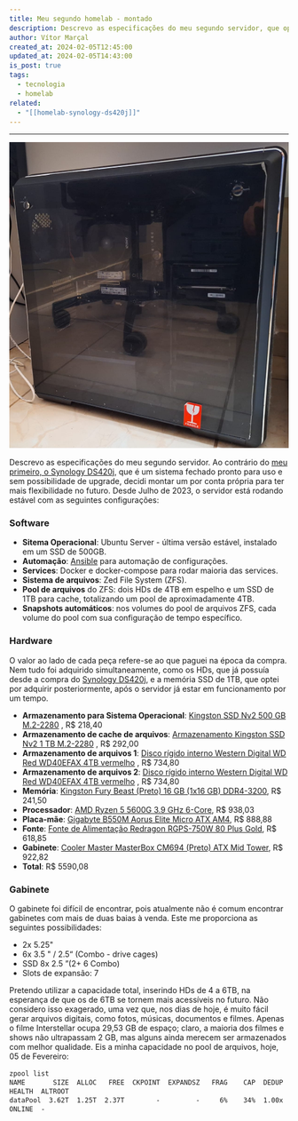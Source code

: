 ```yaml
---
title: Meu segundo homelab - montado
description: Descrevo as especificações do meu segundo servidor, que optei por montar por conta própria para obter mais flexibilidade no futuro.
author: Vítor Marçal
created_at: 2024-02-05T12:45:00
updated_at: 2024-02-05T14:43:00
is_post: true
tags:
  - tecnologia
  - homelab
related:
  - "[[homelab-synology-ds420j]]"
---
```

---
![meu-segundo-homelab-montado](img/meu-segundo-homelab-montado.jpg)

Descrevo as especificações do meu segundo servidor. Ao contrário do [meu primeiro, o Synology DS420j](https://www.marcal.dev/homelab-synology-ds420j/), que é um sistema fechado pronto para uso e sem possibilidade de upgrade, decidi montar um por conta própria para ter mais flexibilidade no futuro. Desde Julho de 2023, o servidor está rodando estável com as seguintes configurações:

### Software

*   **Sitema Operacional**: Ubuntu Server - última versão estável, instalado em um SSD de 500GB.
*   **Automação**: [Ansible](https://www.ansible.com/) para automação de configurações.
*   **Services**: Docker e docker-compose para rodar maioria das services.
*   **Sistema de arquivos**: Zed File System (ZFS).
*   **Pool de arquivos** do ZFS: dois HDs de 4TB em espelho e um SSD de 1TB para cache, totalizando um pool de aproximadamente 4TB.
*   **Snapshots automáticos**: nos volumes do pool de arquivos ZFS, cada volume do pool com sua configuração de tempo específico.

### Hardware

O valor ao lado de cada peça refere-se ao que paguei na época da compra. Nem tudo foi adquirido simultaneamente, como os HDs, que já possuía desde a compra do [Synology DS420j](https://www.marcal.dev/homelab-synology-ds420j/), e a memória SSD de 1TB, que optei por adquirir posteriormente, após o servidor já estar em funcionamento por um tempo.

*   **Armazenamento para Sistema Operacional**: [Kingston SSD Nv2 500 GB M.2-2280](https://meupc.net/peca/A62Rhn/ssd-kingston-nv2-nv2500gb) , R$ 218,40
*   **Armazenamento de cache de arquivos**: [Armazenamento Kingston SSD Nv2 1 TB M.2-2280](https://meupc.net/peca/btX3J5/ssd-kingston-nv2-nv21tb) , R$ 292,00
*   **Armazenamento de arquivos 1**: [Disco rígido interno Western Digital WD Red WD40EFAX 4TB vermelho](https://www.mercadolivre.com.br/disco-rigido-interno-western-digital-wd-red-wd40efax-4tb-vermelho/p/MLB16085021?pdp_filters=item_id:MLB2098589911) , R$ 734,80
*   **Armazenamento de arquivos 2**: [Disco rígido interno Western Digital WD Red WD40EFAX 4TB vermelho](https://www.mercadolivre.com.br/disco-rigido-interno-western-digital-wd-red-wd40efax-4tb-vermelho/p/MLB16085021?pdp_filters=item_id:MLB2098589911) , R$ 734,80
*   **Memória**: [Kingston Fury Beast (Preto) 16 GB (1x16 GB) DDR4-3200](https://meupc.net/peca/mng99J/memoria-kingston-fury-beast-kf432c16bb16), R$ 241,50
*   **Processador**: [AMD Ryzen 5 5600G 3.9 GHz 6-Core](https://meupc.net/peca/da5cU3/processador-amd-ryzen-5-5600g-100100000252box), R$ 938,03
*   **Placa-mãe**: [Gigabyte B550M Aorus Elite Micro ATX AM4](https://meupc.net/peca/tao7S8/placa-mae-gigabyte-b550m-aorus-elite), R$ 888,88
*   **Fonte**: [Fonte de Alimentação Redragon RGPS-750W 80 Plus Gold](https://www.amazon.com.br/dp/B09V89JMY9), R$ 618,85
*   **Gabinete**: [Cooler Master MasterBox CM694 (Preto) ATX Mid Tower](https://meupc.net/peca/bfWx94/gabinete-cooler-master-masterbox-cm694-mcbcm694kg5n), R$ 922,82
*   **Total**: R$ 5590,08

### Gabinete

O gabinete foi difícil de encontrar, pois atualmente não é comum encontrar gabinetes com mais de duas baias à venda. Este me proporciona as seguintes possibilidades:

*   2x 5.25"
*   6x 3.5 " / 2.5“ (Combo - drive cages)
*   SSD 8x 2.5 ”(2+ 6 Combo)
*   Slots de expansão: 7

Pretendo utilizar a capacidade total, inserindo HDs de 4 a 6TB, na esperança de que os de 6TB se tornem mais acessíveis no futuro. Não considero isso exagerado, uma vez que, nos dias de hoje, é muito fácil gerar arquivos digitais, como fotos, músicas, documentos e filmes. Apenas o filme Interstellar ocupa 29,53 GB de espaço; claro, a maioria dos filmes e shows não ultrapassam 2 GB, mas alguns ainda merecem ser armazenados com melhor qualidade. Eis a minha capacidade no pool de arquivos, hoje, 05 de Fevereiro:

```shell
zpool list
NAME       SIZE  ALLOC   FREE  CKPOINT  EXPANDSZ   FRAG    CAP  DEDUP    HEALTH  ALTROOT
dataPool  3.62T  1.25T  2.37T        -         -     6%    34%  1.00x    ONLINE  -

```
